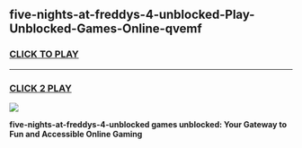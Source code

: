 
## five-nights-at-freddys-4-unblocked-Play-Unblocked-Games-Online-qvemf
<h3>
<a href="https://premium76.site?title=five-nights-at-freddys-4-unblocked&ref=25A">CLICK TO PLAY</a></h3>
<hr>

<h3>
<a href="https://premium76.site?title=five-nights-at-freddys-4-unblocked&ref=25A">CLICK 2 PLAY</a>
  
</h3>

<a href="https://premium76.site?title=five-nights-at-freddys-4-unblocked&ref=25A"><img src="https://clearcache.store/games.png"></a>


**five-nights-at-freddys-4-unblocked games unblocked: Your Gateway to Fun and Accessible Online Gaming**
